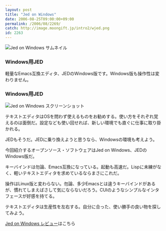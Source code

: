 ```yaml
---
layout: post
title: "Jed on Windows"
date: 2006-08-25T09:00:00+09:00
permalink: /2006/08/2269/
catch: http://image.moongift.jp/intro2/wjed.png
id: 2263
---
```

 ![Jed on Windows サムネイル](http://image.moongift.jp/intro2/wjed.t.png "Jed on Windows サムネイル")
  

### Windows用JED
  
軽量なEmacs互換エディタ、JEDのWindows版です。Windows版も操作性は変わりません。  
<!--more-->  

### Windows用JED
  

![Jed on Windows スクリーンショット](http://image.moongift.jp/intro2/wjed.png "Jed on Windows スクリーンショット")

  

テキストエディタはOSを問わず使えるものをお勧めする。使い方をそれぞれ覚えるのは面倒だ。設定なども使い回せれば、新しい環境でも直ぐに仕事に取り掛かれる。

  

JEDもそうだ。JEDに乗り換えようと思うなら、Windowsの環境も考えよう。

  

今回紹介するオープンソース・ソフトウェアはJed on Windows、JEDのWindows版だ。

  

キーバインドは勿論、Emacs互換になっている。起動も高速だ。Lispに未練がなく、軽いテキストエディタを求めているならまさにこれだ。

  

操作はLinux版と変わらない。勿論、多少Emacsとは違うキーバインドがあるが、慣れてしまえばさして気にならないだろう。CUIのようなシンプルなインタフェースが好感を持てる。

  

テキストエディタは生産性を左右する。自分に合った、使い勝手の良い物を探してみよう。

  

[Jed on Windows レビュー](http://oss.moongift.jp/review/i-2273.html)はこちら

